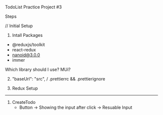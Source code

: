 TodoList Practice Project #3

Steps

// Initial Setup

1. Intall Packages

- @reduxjs/toolkit
- react-redux
- nanoid@3.0.0
- immer

Which library should I use? MUi?

2. "baseUrl": "src", / .prettierrc && .prettierignore

3. Redux Setup

---

1. CreateTodo
   - Button -> Showing the input after click -> Resuable Input
